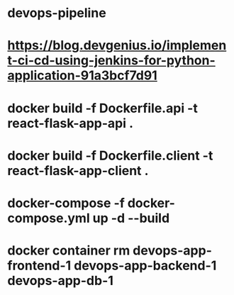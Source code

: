 # devops-pipeline

# https://blog.devgenius.io/implement-ci-cd-using-jenkins-for-python-application-91a3bcf7d91
# docker build -f Dockerfile.api -t react-flask-app-api .
# docker build -f Dockerfile.client -t react-flask-app-client .
# docker-compose -f docker-compose.yml up -d --build
# docker container rm devops-app-frontend-1 devops-app-backend-1 devops-app-db-1